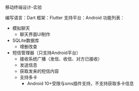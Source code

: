 移动终端设计-实验

编写语言：Dart
框架：Flutter
支持平台：Android
功能列表：
- 模拟聊天
    - 聊天界面UI制作
- SQLite数据库
    - 增删改查
- 短信管理器（只支持Android平台）
    - 接收系统广播（发信、收信、对方已接收）
    - 发送信息
    - 获取发来的短信内容
    - 支持多卡
        - Android 10+受限与sms插件支持，不支持获取多卡信息
